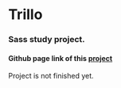 # Trillo

### Sass study project.

#### Github page link of this [project](https://yuriandev.github.io/Trillo)

Project is not finished yet.
